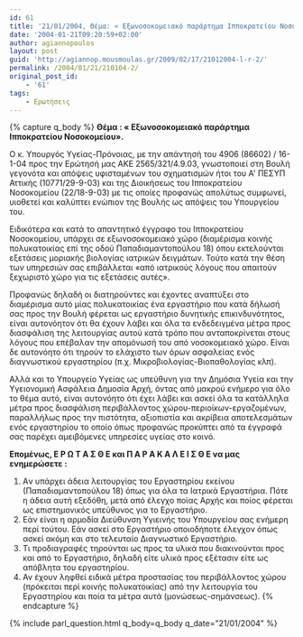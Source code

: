 ```yaml
---
id: 61
title: '21/01/2004, Θέμα: « Εξωνοσοκομειακό παράρτημα Ιπποκρατείου Νοσοκομείου».'
date: '2004-01-21T09:20:59+02:00'
author: agiannopoulos
layout: post
guid: 'http://agiannop.mousmoulas.gr/2009/02/17/21012004-l-r-2/'
permalink: /2004/01/21/210104-2/
original_post_id:
    - '61'
tags:
    - Ερωτήσεις
---
```


{% capture q_body %}
**Θέμα : « Εξωνοσοκομειακό παράρτημα Ιπποκρατείου Νοσοκομείου».**

Ο κ. Υπουργός Υγείας-Πρόνοιας, με την απάντησή του 4906 (86602) / 16-1-04 προς την Ερώτησή μας ΑΚΕ 2565/321/4.9.03, γνωστοποιεί στη Βουλή γεγονότα και απόψεις υφισταμένων του σχηματισμών ήτοι του Α' ΠΕΣΥΠ Αττικής (10771/29-9-03) και της Διοικήσεως του Ιπποκρατείου Νοσοκομείου (22/18-9-03) με τις οποίες προφανώς απολύτως συμφωνεί, υιοθετεί και καλύπτει ενώπιον της Βουλής ως απόψεις του Υπουργείου του.

Ειδικότερα και κατά το απαντητικό έγγραφο του Ιπποκρατείου Νοσοκομείου, υπάρχει σε εξωνοσοκομειακό χώρο (διαμέρισμα κοινής πολυκατοικίας επί της οδού Παπαδιαμαντοπούλου 18) όπου εκτελούνται εξετάσεις μοριακής βιολογίας ιατρικών δειγμάτων. Τούτο κατά την θέση των υπηρεσιών σας επιβάλλεται «από ιατρικούς λόγους που απαιτούν ξεχωριστό χώρο για τις εξετάσεις αυτές».

Προφανώς δηλαδή οι διατηρούντες και έχοντες αναπτύξει στο διαμέρισμα αυτό μίας πολυκατοικίας ένα εργαστήριο που κατά δήλωσή σας προς την Βουλή φέρεται ως εργαστήριο δυνητικής επικινδυνότητος, είναι αυτονόητον ότι θα έχουν λάβει και όλα τα ενδεδειγμένα μέτρα προς διασφάλιση της λειτουργίας αυτού κατά τρόπο που ανταποκρίνεται στους λόγους που επέβαλαν την απομόνωσή του από νοσοκομειακό χώρο. Είναι δε αυτονόητο ότι τηρούν το ελάχιστο των όρων ασφαλείας ενός διαγνωστικού εργαστηρίου (π.χ. Μικροβιολογίας-Βιοπαθολογίας κλπ).

Αλλά και το Υπουργείο Υγείας ως υπεύθυνη για την Δημόσια Υγεία και την Υγειονομική Ασφάλεια Δημοσία Αρχή, όντας από μακρού ενήμερο για όλο το θέμα αυτό, είναι αυτονόητο ότι έχει λάβει και ασκεί όλα τα κατάλληλα μέτρα προς διασφάλιση περιβάλλοντος χώρου-περιοίκων-εργαζομένων, παραλλήλως προς την πιστότητα, αξιοπιστία και ακρίβεια αποτελεσμάτων ενός εργαστηρίου το οποίο όπως προφανώς προκύπτει από τα έγγραφά σας παρέχει αμειβόμενες υπηρεσίες υγείας στο κοινό.

**Επομένως, Ε Ρ Ω Τ Α Σ Θ Ε και Π Α Ρ Α Κ Α Λ Ε Ι Σ Θ Ε να μας ενημερώσετε :**

1. Aν υπάρχει άδεια λειτουργίας του Εργαστηρίου εκείνου (Παπαδιαμαντοπούλου 18) όπως για όλα τα Ιατρικά Εργαστήρια. Πότε η άδεια αυτή εξεδόθη, μετά από έλεγχο ποίας Αρχής και ποίος φέρεται ως επιστημονικός υπεύθυνος για το Εργαστήριο.
1. Εάν είναι η αρμοδία Διεύθυνση Υγιεινής του Υπουργείου σας ενήμερη περί τούτου. Εάν ασκεί στο Εργαστήριο οποιοδήποτε έλεγχον όπως ασκεί ακόμη και στο τελευταίο Διαγνωστικό Εργαστήριο.
1. Τι προδιαγραφές τηρούνται ως προς τα υλικά που διακινούνται προς και από το Εργαστήριο, δηλαδή είτε υλικά προς εξέτασιν είτε ως απόβλητα του εργαστηρίου.
1. Αν έχουν ληφθεί ειδικά μέτρα προστασίας του περιβάλλοντος χώρου (πρόκειται περί κοινής πολυκατοικίας) από την λειτουργία του Εργαστηρίου και ποία τα μέτρα αυτά (μονώσεως-σημάνσεως).
{% endcapture %}

{% include parl_question.html q_body=q_body q_date="21/01/2004" %}